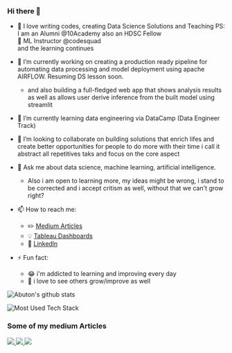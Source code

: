 ### Hi there 👋

- :book: I love writing codes, creating Data Science Solutions and Teaching PS: I am an Alumni @10Academy also an HDSC Fellow <br>
                :eyes: ML Instructor @codesquad <br>
               and the learning continues

- 🔭 I’m currently working on creating a production ready pipeline for automating data processing and model deployment using apache AIRFLOW. Resuming DS lesson soon.
  - and also building a full-fledged web app that shows analysis results as well as allows user derive inference from the built model using streamlit
- 🌱 I’m currently learning data engineering via DataCamp (Data Engineer Track)
- 👯 I’m looking to collaborate on building solutions that enrich lifes and create better opportunities for people to do more with their time i call it abstract all repetitives taks and focus on the core aspect
- 💬 Ask me about data science, machine learning, artificial intelligence.
  - Also i am open to learning more, my ideas might be wrong, i stand to be corrected and i accept critism as well, without that we can't grow right?
- 📫 How to reach me: 
  - :pencil2: [Medium Articles](https://medium.com/@alaroabubakarolayemi_17412)
  - :bulb: [Tableau Dashboards](https://public.tableau.com/profile/abubakar.alaro3266#!/)
  - :office: [Linkedln](https://www.linkedln.com/in/abubakar-olayemi-alaro)
- ⚡ Fun fact: 
  - :joy: i'm addicted to learning and improving every day
  - :pencil: i love to see others grow/improve as well
 
 ![Abuton's github stats](https://github-readme-stats.vercel.app/api?username=Abuton&count_private=true&show_icons=true&theme=radical&hide_rank=false)
 
 ![Most Used Tech Stack](https://github-readme-stats.vercel.app/api/top-langs/?username=Abuton)
 
 ### Some of my medium Articles
<a target="_blank" href="https://gtihub-readme-medium-recent-article.vercel.app/medium/@alaroabubakarolayemi_17412"><img src="https://github-readme-medium-recent-article.vercel.app/medium/@alaroabubakarolayemi_17412/0">
<a target="_blank" href="https://gtihub-readme-medium-recent-article.vercel.app/medium/@alaroabubakarolayemi_17412"><img src="https://github-readme-medium-recent-article.vercel.app/medium/@alaroabubakarolayemi_17412/1">
<a target="_blank" href="https://gtihub-readme-medium-recent-article.vercel.app/medium/@alaroabubakarolayemi_17412"><img src="https://github-readme-medium-recent-article.vercel.app/medium/@alaroabubakarolayemi_17412/2">
